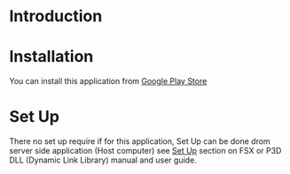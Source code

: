 # Introduction

# Installation
You can install this application from [Google Play Store](https://play.google.com/store/apps/details?id=com.donotspeak.GlassCockpitFSX)

# Set Up
There no set up require if for this application, Set Up can be done drom server side application (Host computer) see [Set Up](index-server-app.md#set-up) section on FSX or P3D DLL (Dynamic Link Library) manual and user guide.
